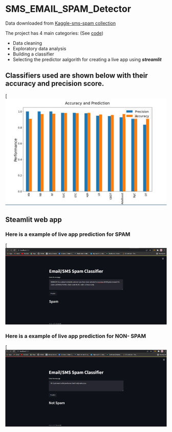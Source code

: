 # SMS_EMAIL_SPAM_Detector

Data downloaded from [Kaggle-sms-spam collection](https://www.kaggle.com/uciml/sms-spam-collection-dataset)

The project has 4 main categories: (See [code](https://github.com/rajuzumaki2207/SMS_EMAIL_SPAM_Detector/blob/main/Model/SMS_SPAM_Detection.ipynb))

 - Data cleaning
 - Exploratory data analysis
 - Building a classifier
 - Selecting the predictor aalgorith for creating a live app using ***streamlit***

## Classifiers used are shown below with their accuracy and precision score.
[![image](https://github.com/rajuzumaki2207/SMS_EMAIL_SPAM_Detector/blob/main/Capture.JPG)

## Steamlit web app
### Here is a example of live app prediction for SPAM
[![image1](https://github.com/rajuzumaki2207/SMS_EMAIL_SPAM_Detector/blob/main/spap.png)


### Here is a example of live app prediction for NON- SPAM

[![image2](https://github.com/rajuzumaki2207/SMS_EMAIL_SPAM_Detector/blob/main/not_spam.JPG)
